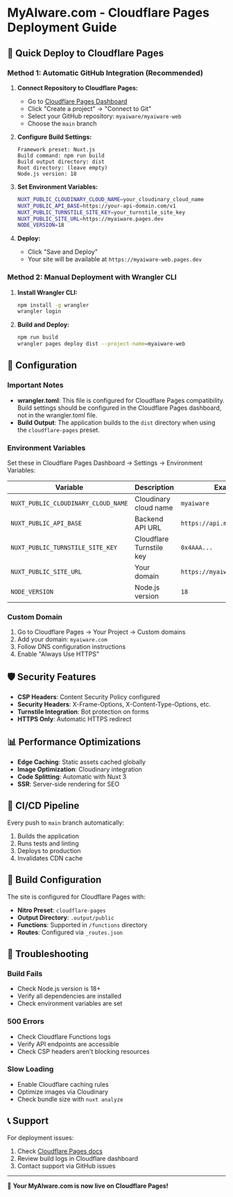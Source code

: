 # MyAIware.com - Cloudflare Pages Deployment Guide

## 🚀 Quick Deploy to Cloudflare Pages

### Method 1: Automatic GitHub Integration (Recommended)

1. **Connect Repository to Cloudflare Pages:**
   - Go to [Cloudflare Pages Dashboard](https://dash.cloudflare.com/pages)
   - Click "Create a project" → "Connect to Git"
   - Select your GitHub repository: `myaiware/myaiware-web`
   - Choose the `main` branch

2. **Configure Build Settings:**
   ```
   Framework preset: Nuxt.js
   Build command: npm run build
   Build output directory: dist
   Root directory: (leave empty)
   Node.js version: 18
   ```

3. **Set Environment Variables:**
   ```bash
   NUXT_PUBLIC_CLOUDINARY_CLOUD_NAME=your_cloudinary_cloud_name
   NUXT_PUBLIC_API_BASE=https://your-api-domain.com/v1
   NUXT_PUBLIC_TURNSTILE_SITE_KEY=your_turnstile_site_key
   NUXT_PUBLIC_SITE_URL=https://myaiware.pages.dev
   NODE_VERSION=18
   ```

4. **Deploy:**
   - Click "Save and Deploy"
   - Your site will be available at `https://myaiware-web.pages.dev`

### Method 2: Manual Deployment with Wrangler CLI

1. **Install Wrangler CLI:**
   ```bash
   npm install -g wrangler
   wrangler login
   ```

2. **Build and Deploy:**
   ```bash
   npm run build
   wrangler pages deploy dist --project-name=myaiware-web
   ```

## 🔧 Configuration

### Important Notes

- **wrangler.toml**: This file is configured for Cloudflare Pages compatibility. Build settings should be configured in the Cloudflare Pages dashboard, not in the wrangler.toml file.
- **Build Output**: The application builds to the `dist` directory when using the `cloudflare-pages` preset.

### Environment Variables

Set these in Cloudflare Pages Dashboard → Settings → Environment Variables:

| Variable | Description | Example |
|----------|-------------|---------|
| `NUXT_PUBLIC_CLOUDINARY_CLOUD_NAME` | Cloudinary cloud name | `myaiware` |
| `NUXT_PUBLIC_API_BASE` | Backend API URL | `https://api.myaiware.com/v1` |
| `NUXT_PUBLIC_TURNSTILE_SITE_KEY` | Cloudflare Turnstile key | `0x4AAA...` |
| `NUXT_PUBLIC_SITE_URL` | Your domain | `https://myaiware.com` |
| `NODE_VERSION` | Node.js version | `18` |

### Custom Domain

1. Go to Cloudflare Pages → Your Project → Custom domains
2. Add your domain: `myaiware.com`
3. Follow DNS configuration instructions
4. Enable "Always Use HTTPS"

## 🛡️ Security Features

- **CSP Headers**: Content Security Policy configured
- **Security Headers**: X-Frame-Options, X-Content-Type-Options, etc.
- **Turnstile Integration**: Bot protection on forms
- **HTTPS Only**: Automatic HTTPS redirect

## 📊 Performance Optimizations

- **Edge Caching**: Static assets cached globally
- **Image Optimization**: Cloudinary integration
- **Code Splitting**: Automatic with Nuxt 3
- **SSR**: Server-side rendering for SEO

## 🔄 CI/CD Pipeline

Every push to `main` branch automatically:
1. Builds the application
2. Runs tests and linting
3. Deploys to production
4. Invalidates CDN cache

## 📝 Build Configuration

The site is configured for Cloudflare Pages with:
- **Nitro Preset**: `cloudflare-pages`
- **Output Directory**: `.output/public`
- **Functions**: Supported in `/functions` directory
- **Routes**: Configured via `_routes.json`

## 🐛 Troubleshooting

### Build Fails
- Check Node.js version is 18+
- Verify all dependencies are installed
- Check environment variables are set

### 500 Errors
- Check Cloudflare Functions logs
- Verify API endpoints are accessible
- Check CSP headers aren't blocking resources

### Slow Loading
- Enable Cloudflare caching rules
- Optimize images via Cloudinary
- Check bundle size with `nuxt analyze`

## 📞 Support

For deployment issues:
1. Check [Cloudflare Pages docs](https://developers.cloudflare.com/pages/)
2. Review build logs in Cloudflare dashboard
3. Contact support via GitHub issues

---

🎉 **Your MyAIware.com is now live on Cloudflare Pages!**

